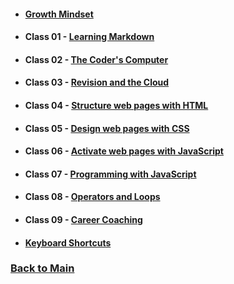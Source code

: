 * #### [Growth Mindset](Growth_Mindset.md)

* #### Class 01 - [Learning Markdown](Class_01.md)

* #### Class 02 - [The Coder's Computer](Class_02.md)

* #### Class 03 - [Revision and the Cloud](Class_03.md)

* #### Class 04 - [Structure web pages with HTML](Class_04.md)

* #### Class 05 - [Design web pages with CSS](Class_05.md)

* #### Class 06 - [Activate web pages with JavaScript](Class_06.md)

* #### Class 07 - [Programming with JavaScript](Class_07.md)

* #### Class 08 - [Operators and Loops](Class_08.md)

* #### Class 09 - [Career Coaching](Class_09.md)

* #### [Keyboard Shortcuts](Keyboard_Shortcuts.md)

### [Back to Main](README.md)
